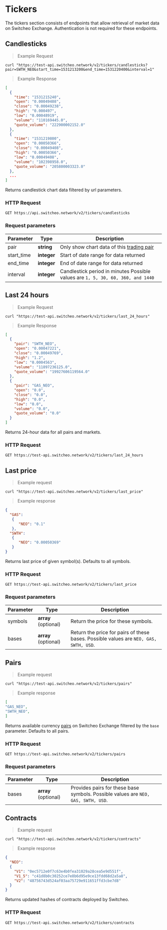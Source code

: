 # Tickers

The tickers section consists of endpoints that allow retrieval of market data on Switcheo Exchange.
Authentication is not required for these endpoints.


## Candlesticks

> Example Request

```shell
curl "https://test-api.switcheo.network/v2/tickers/candlesticks?pair=SWTH_NEO&start_time=1531213200&end_time=1531220400&interval=1"
```

> Example Response

```json
[
  {
    "time": "1531215240",
    "open": "0.00049408",
    "close": "0.00049238",
    "high": "0.000497",
    "low": "0.00048919",
    "volume": "110169445.0",
    "quote_volume": "222900002152.0"
  },
  {
    "time": "1531219800",
    "open": "0.00050366",
    "close": "0.00049408",
    "high": "0.00050366",
    "low": "0.00049408",
    "volume": "102398958.0",
    "quote_volume": "205800003323.0"
  },
  ...
]

```

Returns candlestick chart data filtered by url parameters.

### HTTP Request

`GET https://api.switcheo.network/v2/tickers/candlesticks`

### Request parameters

 Parameter      | Type        | Description
--------------- | ----------- | -----------
 pair           | **string**  | Only show chart data of this [trading pair](#currency_pairs)
 start_time     | **integer** | Start of date range for data returned
 end_time       | **integer** | End of date range for data returned
 interval       | **integer** | Candlestick period in minutes Possible values are `1, 5, 30, 60, 360, and 1440`


## Last 24 hours

> Example Request

```shell
curl "https://test-api.switcheo.network/v2/tickers/last_24_hours"
```

> Example Response

```json
[
  {
    "pair": "SWTH_NEO",
    "open": "0.00047221",
    "close": "0.00049769",
    "high": "1.2",
    "low": "0.0004563",
    "volume": "11897236125.0",
    "quote_volume": "19927606119564.0"
  },
  {
    "pair": "GAS_NEO",
    "open": "0.0",
    "close": "0.0",
    "high": "0.0",
    "low": "0.0",
    "volume": "0.0",
    "quote_volume": "0.0"
  }
]

```  

Returns 24-hour data for all pairs and markets.

### HTTP Request

`GET https://test-api.switcheo.network/v2/tickers/last_24_hours`


## Last price

> Example request

```shell
curl "https://test-api.switcheo.network/v2/tickers/last_price"

```

> Example response

```json
{
  "GAS":
   {
      "NEO": "0.1"
   },
  "SWTH": 
   {
      "NEO": "0.00050369"
   }
}

```

Returns last price of given symbol(s). Defaults to all symbols.

### HTTP Request

`GET https://test-api.switcheo.network/v2/tickers/last_price`

### Request parameters

 Parameter      | Type                  | Description
--------------- | --------------------- | -----------
 symbols        | **array** (optional)  | Return the price for these symbols.
 bases          | **array** (optional)  | Return the price for pairs of these bases. Possible values are `NEO, GAS, SWTH, USD`.
 

## Pairs

> Example request

```shell
curl "https://test-api.switcheo.network/v2/tickers/pairs"

```

> Example response

```json
[
"GAS_NEO",
"SWTH_NEO",
]

```

Returns available currency [pairs](#currency_pairs) on Switcheo Exchange filtered by the `base` parameter. Defaults to all pairs.

### HTTP Request

`GET https://test-api.switcheo.network/v2/tickers/pairs`

### Request parameters

 Parameter      | Type                  | Description
--------------- | --------------------- | -----------
 bases          | **array** (optional)  | Provides pairs for these base symbols. Possible values are `NEO, GAS, SWTH, USD`.
 
## Contracts

> Example request

```shell
curl "https://test-api.switcheo.network/v2/tickers/contracts"

```

> Example response

```json
{
  "NEO": 
  {
    "V1": "0ec5712e0f7c63e4b0fea31029a28cea5e9d551f",
    "V1_5": "c41d8b0c30252ce7e8b6d95e9ce13fdd68d2a5a8",
    "V2": "48756743d524af03aa75729e911651ffd3cbe7d8"
  }
}

```

Returns updated hashes of contracts deployed by Switcheo.

### HTTP Request

`GET https://test-api.switcheo.network/v2/tickers/contracts`
